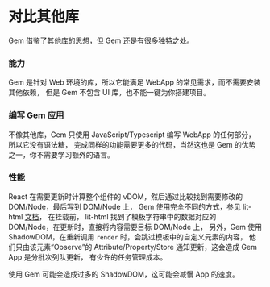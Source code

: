 # 对比其他库

Gem 借鉴了其他库的思想，但 Gem 还是有很多独特之处。

### 能力

Gem 是针对 Web 环境的库，所以它能满足 WebApp 的常见需求，而不需要安装其他依赖，
但是 Gem 不包含 UI 库，也不能一键为你搭建项目。

### 编写 Gem 应用

不像其他库，Gem 只使用 JavaScript/Typescript 编写 WebApp 的任何部分，所以它没有语法糖，
完成同样的功能需要更多的代码，当然这也是 Gem 的优势之一，你不需要学习额外的语言。

### 性能

React 在需要更新时计算整个组件的 vDOM，然后通过比较找到需要修改的 DOM/Node，最后写到 DOM/Node 上，
Gem 使用完全不同的方式，参见 lit-html [文档](https://github.com/Polymer/lit-html/wiki/How-it-Works)，
在挂载前， lit-html 找到了模板字符串中的数据对应的 DOM/Node，在更新时，直接将内容需要目标 DOM/Node 上，
另外，Gem 使用 ShadowDOM，在重新调用 `render` 时，会跳过模板中的自定义元素的内容，
他们只由该元素“Observe”的 Attribute/Property/Store 通知更新，这会造成 Gem App 是分批次列队更新，
有少许的任务管理成本。

使用 Gem 可能会造成过多的 ShadowDOM，这可能会减慢 App 的速度。
